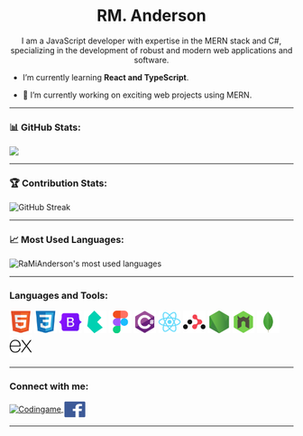 

<h1 align="center">RM. Anderson</h1>

<p align="center">
  I am a JavaScript developer with expertise in the MERN stack and C#, specializing in the development of robust and modern web applications and software.
</p>

-  I’m currently learning **React and TypeScript**.

- 🔭 I’m currently working on exciting web projects using MERN.

---

<h3 align="left">📊 GitHub Stats:</h3>

<p align="left">
  <img align="center" src="https://github-readme-stats.vercel.app/api?username=RaMiAnderson&theme=vue-dark&show_icons=true&hide_border=true&count_private=true" />
</p>

---

<h3 align="left">🏆 Contribution Stats:</h3>

<p align="left">
  <img align="center" src="https://github-readme-streak-stats.herokuapp.com/?user=RaMiAnderson&count_private=true&include_all_commits=true" alt="GitHub Streak" />
</p>

---

<h3 align="left">📈 Most Used Languages:</h3>
<p align="left">
  <img align="center" src="https://github-readme-stats.vercel.app/api/top-langs?username=RaMiAnderson&show_icons=true&locale=en&layout=compact" alt="RaMiAnderson's most used languages" />
</p>

---

<h3 align="left">Languages and Tools:</h3>
<p align="left">
  <a href="https://developer.mozilla.org/en-US/docs/Web/HTML" target="_blank" style="text-decoration: none;" >
    <img src="https://github.com/devicons/devicon/blob/master/icons/html5/html5-original.svg" alt="HTML5" width="40" height="40"/>
  </a> 
  <a href="https://developer.mozilla.org/en-US/docs/Web/CSS" target="_blank" style="text-decoration: none;">
    <img src="https://github.com/devicons/devicon/blob/master/icons/css3/css3-original.svg" alt="CSS3" width="40" height="40"/>
  </a> 
  <a href="https://getbootstrap.com/" target="_blank" style="text-decoration: none;" >
    <img src="https://github.com/devicons/devicon/blob/master/icons/bootstrap/bootstrap-original.svg" alt="Bootstrap" width="40" height="40"/>
  </a>
  <a href="https://bulma.io/" target="_blank" style="text-decoration: none;" >
    <img src="https://github.com/devicons/devicon/blob/master/icons/bulma/bulma-plain.svg" alt="Bulma" width="40" height="40"/>
  </a>
  <a href="https://www.figma.com/" target="_blank" style="text-decoration: none;" >
    <img src="https://github.com/devicons/devicon/blob/master/icons/figma/figma-original.svg" alt="Bulma" width="40" height="40"/>
  </a>
  <a href="https://learn.microsoft.com/fr-fr/dotnet/csharp/" target="_blank" style="text-decoration: none;">
    <img src="https://github.com/devicons/devicon/blob/master/icons/csharp/csharp-original.svg" alt="CSharp" width="40" height="40"/>
  </a>
  <a href="https://react.dev/" target="_blank" style="text-decoration: none;" >
    <img src="https://github.com/devicons/devicon/blob/master/icons/react/react-original.svg" alt="React" width="40" height="40"/>
  </a>
  <a href="https://reactrouter.com/" target="_blank" style="text-decoration: none;" >
    <img src="https://github.com/devicons/devicon/blob/master/icons/reactrouter/reactrouter-original.svg" alt="React-Router" width="40" height="40"/>
  </a>
  <a href="https://nodejs.org/en/learn/getting-started/introduction-to-nodejs" target="_blank" style="text-decoration: none;" >
    <img src="https://github.com/devicons/devicon/blob/master/icons/nodejs/nodejs-original.svg" alt="Node.js" width="40" height="40"/>
  </a>
  <a href="https://nodemon.io/" target="_blank" style="text-decoration: none;" >
    <img src="https://github.com/devicons/devicon/blob/master/icons/nodemon/nodemon-original.svg" alt="Nodemon" width="40" height="40"/>
  </a>
  <a href="https://www.mongodb.com/fr-fr" target="_blank" style="text-decoration: none;" >
    <img src="https://github.com/devicons/devicon/blob/master/icons/mongodb/mongodb-original.svg" alt="MongoDB" width="40" height="40"/>
  </a>
<a href="https://expressjs.com/" target="_blank" style="text-decoration: none;" >
    <img src="https://github.com/devicons/devicon/blob/master/icons/express/express-original.svg" alt="Express.js" width="40" height="40"/>
  </a>

</p>

---

<h3 align="left">Connect with me:</h3>
<p align="left">
  <a href="https://www.codingame.com/profile/f2b4dc9826c46800d2495d68a4e42c0b0017665" target="_blank">
    <img align="center" src="https://static.codingame.com/assets/favicon_32_32.61e066ad.ico" alt="Codingame" height="30" width="30" />
  </a>
  <a href="https://web.facebook.com/profile.php?id=100079532394319" target="_blank">
    <img align="center" src="https://github.com/devicons/devicon/blob/master/icons/facebook/facebook-original.svg" alt="Facebook" height="30" width="40" />
  </a>
</p>

---



